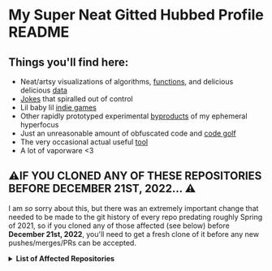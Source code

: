 # My Super Neat Gitted Hubbed Profile README

## Things you'll find here:
- Neat/artsy visualizations of algorithms, [functions](https://github.com/pyroan/GravMap), and delicious delicious [data](https://github.com/Pyroan/AdventOfCode2021#visualizations)
- [Jokes](https://github.com/pyroan/Unilang) that spiralled out of control
- Lil baby lil [indie games](https://pyroan.itch.io/)
- Other rapidly prototyped experimental [byproducts](https://github.com/Pyroan/stringtheory) of my ephemeral hyperfocus
- Just an unreasonable amount of obfuscated code and [code golf](https://github.com/Pyroan/AdventOfCode2022/blob/master/day9/day9golf.py)
- The very occasional actual useful [tool](https://github.com/Pyroan/love-build)
- A lot of vaporware <3

## ⚠️IF YOU CLONED ANY OF THESE REPOSITORIES BEFORE DECEMBER 21ST, 2022... ⚠️
I am *so* sorry about this, but there was an extremely important change that needed to be made to the git history of every repo predating roughly Spring of 2021, so if you cloned any of those affected (see below) before **December 21st, 2022**, you'll need to get a fresh clone of it before any new pushes/merges/PRs can be accepted.

<details><summary><strong>List of Affected Repositories</strong></summary>
  
  - [80-Days](https://github.com/Pyroan/80-Days)
  - [Abes-Kooky-Halloween-Caper](https://github.com/Pyroan/Abes-Kooky-Halloween-Caper)
  - [AdventOfCode2019](https://github.com/Pyroan/AdventOfCode2019)
  - [AdventOfCode2020](https://github.com/Pyroan/AdventOfCode2020)
  - [AdventOfCode2021](https://github.com/Pyroan/AdventOfCode2021)
  - [Aquario](https://github.com/Pyroan/Aquario)
  - [arduino_7seg_thermometer](https://github.com/Pyroan/arduino_7seg_thermometer)
  - [Emulation-Of-Baroque-Melodies](https://github.com/Pyroan/Emulation-Of-Baroque-Melodies)
  - [GravMap](https://github.com/Pyroan/GravMap)
  - [Mandelbrot](https://github.com/Pyroan/Mandelbrot)
  - [Predator-Prey](https://github.com/Pyroan/Predator-Prey)
  - [So-Many-Levels](https://github.com/Pyroan/So-Many-Levels)
  - [Spectrum-Shooter-2](https://github.com/Pyroan/Spectrum-Shooter-2)
  - [stringtheory](https://github.com/Pyroan/stringtheory)
  - [SWGL](https://github.com/Pyroan/SWGL)
  - [Unilang](https://github.com/Pyroan/Unilang)

</details>
